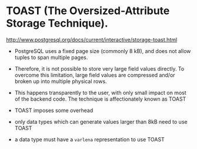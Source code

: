 # TOAST (The Oversized-Attribute Storage Technique).

http://www.postgresql.org/docs/current/interactive/storage-toast.html

- PostgreSQL uses a fixed page size (commonly 8 kB), and does not allow tuples
  to span multiple pages.
- Therefore, it is not possible to store very large field values directly. To
  overcome this limitation, large field values are compressed and/or broken up
  into multiple physical rows.
- This happens transparently to the user, with only small impact on most of the
  backend code. The technique is affectionately known as TOAST

- TOAST imposes some overhead
- only data types which can generate values larger than 8kB need to use TOAST
- a data type must have a `varlena` representation to use TOAST
